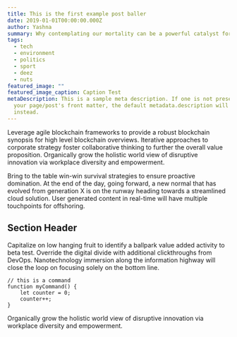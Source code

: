 ```yaml
---
title: This is the first example post baller
date: 2019-01-01T00:00:00.000Z
author: Yashna
summary: Why contemplating our mortality can be a powerful catalyst for change
tags:
  - tech
  - environment
  - politics
  - sport
  - deez
  - nuts
featured_image: ""
featured_image_caption: Caption Test
metaDescription: This is a sample meta description. If one is not present in
  your page/post's front matter, the default metadata.description will be used
  instead.
---
```

Leverage agile blockchain frameworks to provide a robust blockchain synopsis for high level blockchain overviews. Iterative approaches to corporate strategy foster collaborative thinking to further the overall value proposition. Organically grow the holistic world view of disruptive innovation via workplace diversity and empowerment.

Bring to the table win-win survival strategies to ensure proactive domination. At the end of the day, going forward, a new normal that has evolved from generation X is on the runway heading towards a streamlined cloud solution. User generated content in real-time will have multiple touchpoints for offshoring.

## Section Header

Capitalize on low hanging fruit to identify a ballpark value added activity to beta test. Override the digital divide with additional clickthroughs from DevOps. Nanotechnology immersion along the information highway will close the loop on focusing solely on the bottom line.

```text/2-3
// this is a command
function myCommand() {
	let counter = 0;
	counter++;
}
```

Organically grow the holistic world view of disruptive innovation via workplace diversity and empowerment.